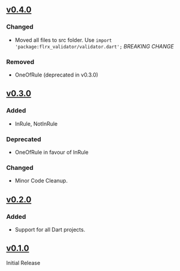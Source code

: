 ## [v0.4.0]

### Changed
- Moved all files to src folder. Use `import 'package:flrx_validator/validator.dart';` *BREAKING CHANGE*

### Removed
- OneOfRule (deprecated in v0.3.0)

## [v0.3.0]

### Added
- InRule, NotInRule

### Deprecated
- OneOfRule in favour of InRule

### Changed
- Minor Code Cleanup.

## [v0.2.0]

### Added
- Support for all Dart projects.

## [v0.1.0]

Initial Release

[v0.4.0]: https://github.com/flrx/validator/compare/v0.4.0...v0.3.0
[v0.3.0]: https://github.com/flrx/validator/compare/v0.3.0...v0.2.0
[v0.2.0]: https://github.com/flrx/validator/compare/v0.2.0...v0.1.0
[v0.1.0]: https://github.com/flrx/validator/tag/v0.1.0
